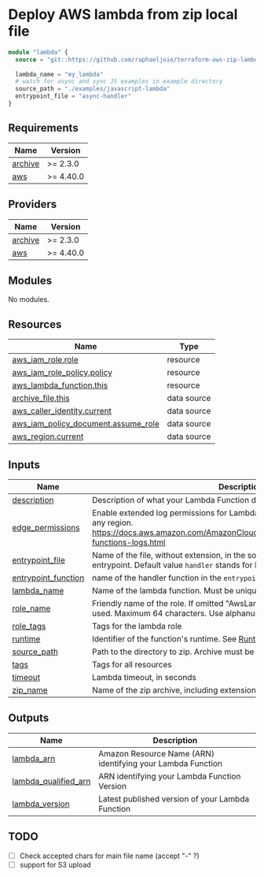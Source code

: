 # Deploy AWS lambda from zip local file

```tf
module "lambda" {
  source = "git::https://github.com/raphaeljoie/terraform-aws-zip-lambda.git?ref=v0.1.4"
  
  lambda_name = "my_lambda"
  # watch for async and sync JS examples in example directory
  source_path = "./examples/javascript-lambda"
  entrypoint_file = "async-handler" 
}
```

<!-- BEGIN_TF_DOCS -->
## Requirements

| Name | Version |
|------|---------|
| <a name="requirement_archive"></a> [archive](#requirement\_archive) | >= 2.3.0 |
| <a name="requirement_aws"></a> [aws](#requirement\_aws) | >= 4.40.0 |

## Providers

| Name | Version |
|------|---------|
| <a name="provider_archive"></a> [archive](#provider\_archive) | >= 2.3.0 |
| <a name="provider_aws"></a> [aws](#provider\_aws) | >= 4.40.0 |

## Modules

No modules.

## Resources

| Name | Type |
|------|------|
| [aws_iam_role.role](https://registry.terraform.io/providers/hashicorp/aws/latest/docs/resources/iam_role) | resource |
| [aws_iam_role_policy.policy](https://registry.terraform.io/providers/hashicorp/aws/latest/docs/resources/iam_role_policy) | resource |
| [aws_lambda_function.this](https://registry.terraform.io/providers/hashicorp/aws/latest/docs/resources/lambda_function) | resource |
| [archive_file.this](https://registry.terraform.io/providers/hashicorp/archive/latest/docs/data-sources/file) | data source |
| [aws_caller_identity.current](https://registry.terraform.io/providers/hashicorp/aws/latest/docs/data-sources/caller_identity) | data source |
| [aws_iam_policy_document.assume_role](https://registry.terraform.io/providers/hashicorp/aws/latest/docs/data-sources/iam_policy_document) | data source |
| [aws_region.current](https://registry.terraform.io/providers/hashicorp/aws/latest/docs/data-sources/region) | data source |

## Inputs

| Name | Description | Type | Default | Required |
|------|-------------|------|---------|:--------:|
| <a name="input_description"></a> [description](#input\_description) | Description of what your Lambda Function does. | `string` | `null` | no |
| <a name="input_edge_permissions"></a> [edge\_permissions](#input\_edge\_permissions) | Enable extended log permissions for Lambda@Edge function to register log in any region. https://docs.aws.amazon.com/AmazonCloudFront/latest/DeveloperGuide/edge-functions-logs.html | `bool` | `false` | no |
| <a name="input_entrypoint_file"></a> [entrypoint\_file](#input\_entrypoint\_file) | Name of the file, without extension, in the source\_path directory to execute as entrypoint. Default value `handler` stands for handler.js | `string` | `"handler"` | no |
| <a name="input_entrypoint_function"></a> [entrypoint\_function](#input\_entrypoint\_function) | name of the handler function in the `entrypoint_file`. | `string` | `"handler"` | no |
| <a name="input_lambda_name"></a> [lambda\_name](#input\_lambda\_name) | Name of the lambda function. Must be unique in the region | `string` | n/a | yes |
| <a name="input_role_name"></a> [role\_name](#input\_role\_name) | Friendly name of the role. If omitted "AwsLambda-${var.lambda\_name}" is used. Maximum 64 characters. Use alphanumeric and '+=,.@-\_' characters. | `string` | `null` | no |
| <a name="input_role_tags"></a> [role\_tags](#input\_role\_tags) | Tags for the lambda role | `map(string)` | `{}` | no |
| <a name="input_runtime"></a> [runtime](#input\_runtime) | Identifier of the function's runtime. See [Runtimes](https://docs.aws.amazon.com/lambda/latest/dg/API_CreateFunction.html#SSS-CreateFunction-request-Runtime) for valid values. | `string` | `"nodejs18.x"` | no |
| <a name="input_source_path"></a> [source\_path](#input\_source\_path) | Path to the directory to zip. Archive must be less than XX | `string` | n/a | yes |
| <a name="input_tags"></a> [tags](#input\_tags) | Tags for all resources | `map(string)` | `{}` | no |
| <a name="input_timeout"></a> [timeout](#input\_timeout) | Lambda timeout, in seconds | `number` | `3` | no |
| <a name="input_zip_name"></a> [zip\_name](#input\_zip\_name) | Name of the zip archive, including extension. Default is `${var.lambda_name}.zip` | `string` | `null` | no |

## Outputs

| Name | Description |
|------|-------------|
| <a name="output_lambda_arn"></a> [lambda\_arn](#output\_lambda\_arn) | Amazon Resource Name (ARN) identifying your Lambda Function |
| <a name="output_lambda_qualified_arn"></a> [lambda\_qualified\_arn](#output\_lambda\_qualified\_arn) | ARN identifying your Lambda Function Version |
| <a name="output_lambda_version"></a> [lambda\_version](#output\_lambda\_version) | Latest published version of your Lambda Function |
<!-- END_TF_DOCS -->

## TODO
- [ ] Check accepted chars for main file name (accept "-" ?)
- [ ] support for S3 upload
